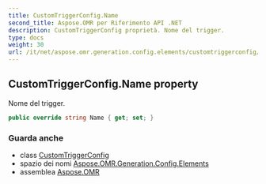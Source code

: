 ```yaml
---
title: CustomTriggerConfig.Name
second_title: Aspose.OMR per Riferimento API .NET
description: CustomTriggerConfig proprietà. Nome del trigger.
type: docs
weight: 30
url: /it/net/aspose.omr.generation.config.elements/customtriggerconfig/name/
---
```

## CustomTriggerConfig.Name property

Nome del trigger.

```csharp
public override string Name { get; set; }
```

### Guarda anche

* class [CustomTriggerConfig](../)
* spazio dei nomi [Aspose.OMR.Generation.Config.Elements](../../customtriggerconfig/)
* assemblea [Aspose.OMR](../../../)


